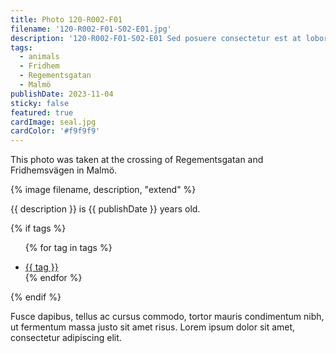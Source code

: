 ```yaml
---
title: Photo 120-R002-F01
filename: '120-R002-F01-S02-E01.jpg'
description: '120-R002-F01-S02-E01 Sed posuere consectetur est at lobortis. Nullam id dolor id nibh ultricies vehicula ut id elit. Aenean lacinia bibendum nulla sed consectetur. Nullam quis risus eget urna mollis ornare vel eu leo. Donec ullamcorper nulla non metus auctor fringilla. Etiam porta sem malesuada magna mollis euismod. Lorem ipsum dolor sit amet, consectetur adipiscing elit.'
tags:
  - animals
  - Fridhem
  - Regementsgatan
  - Malmö
publishDate: 2023-11-04
sticky: false
featured: true
cardImage: seal.jpg
cardColor: '#f9f9f9'
---
```


<p class="lead">This photo was taken at the crossing of Regementsgatan and Fridhemsvägen in Malmö.</p>

{% image filename, description, "extend" %}

{{ description }} is {{ publishDate }} years old.

{% if tags %}<ul>
{% for tag in tags %}

  <li class="post__tags p-category"><a href="/tags/{{ tag | slugify }}/">{{ tag }}</a></li>
  {% endfor %}</ul>
{% endif %}

Fusce dapibus, tellus ac cursus commodo, tortor mauris condimentum nibh, ut fermentum massa justo sit amet risus. Lorem ipsum dolor sit amet, consectetur adipiscing elit.
